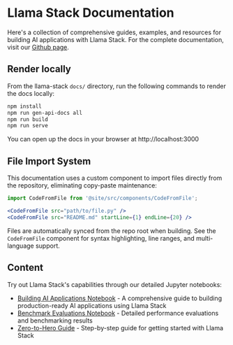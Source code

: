# Llama Stack Documentation

Here's a collection of comprehensive guides, examples, and resources for building AI applications with Llama Stack. For the complete documentation, visit our [Github page](https://llamastack.github.io/getting_started/quickstart).

## Render locally

From the llama-stack `docs/` directory, run the following commands to render the docs locally:
```bash
npm install
npm run gen-api-docs all
npm run build
npm run serve
```
You can open up the docs in your browser at http://localhost:3000

## File Import System

This documentation uses a custom component to import files directly from the repository, eliminating copy-paste maintenance:

```jsx
import CodeFromFile from '@site/src/components/CodeFromFile';

<CodeFromFile src="path/to/file.py" />
<CodeFromFile src="README.md" startLine={1} endLine={20} />
```

Files are automatically synced from the repo root when building. See the `CodeFromFile` component for syntax highlighting, line ranges, and multi-language support.

## Content

Try out Llama Stack's capabilities through our detailed Jupyter notebooks:

* [Building AI Applications Notebook](./getting_started.ipynb) - A comprehensive guide to building production-ready AI applications using Llama Stack
* [Benchmark Evaluations Notebook](./notebooks/Llama_Stack_Benchmark_Evals.ipynb) - Detailed performance evaluations and benchmarking results
* [Zero-to-Hero Guide](./zero_to_hero_guide) - Step-by-step guide for getting started with Llama Stack
